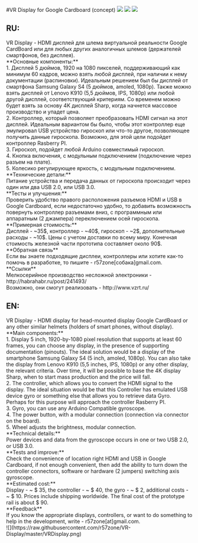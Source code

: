 #VR Display for Google Cardboard (concept)
[![](https://github.com/r57zone/VR-Display/blob/master/2.png)](https://github.com/r57zone/VR-Display/blob/master/2.png)
[![](https://github.com/r57zone/VR-Display/blob/master/1.png)](https://github.com/r57zone/VR-Display/blob/master/1.png)
[![](https://github.com/r57zone/VR-Display/blob/master/3.png)](https://github.com/r57zone/VR-Display/blob/master/3.png)
<h2>RU:</h2>
VR Display - HDMI дисплей для шлема виртуальной реальности Google CardBoard или для любых других аналогичных шлемов 
(держателей смартфонов, без дисплея).<br>
**Основные компоненты:**<br>
1. Дисплей 5 дюймов, 1920 на 1080 пикселей, поддерживающий как минимум 60 кадров, можно взять любой дисплей, 
при наличии к нему документации (распиновки). Идеальным решением был бы дисплей от смартфона Samsung Galaxy S4 
(5 дюймов, amoled, 1080p). Также можно взять дисплей от Lenovo K910 (5,5 дюймов, IPS, 1080p) или любой другой дисплей, 
соответствующий критериям. Со временем можно будет взять за основу 4K дисплей Sharp, когда начнется массовое производство 
и упадет цена.<br> 
2. Контроллер, который позволяет преобразовать HDMI сигнал на этот дисплей. Идеальным вариантом бы было, чтобы этот
контроллер еще эмулировал USB устройство гироскоп или что-то другое, позволяющее получить данные гироскопа.
Возможно, для этой цели подойдет контроллер Rasberry PI.<br> 
3. Гироскоп, подойдет любой Arduino совместимый гироскоп.<br> 
4. Кнопка включения, с модульным подключением (подключение через разъем на плате).<br> 
5. Колесико регулирующее яркость, с модульным подключением.<br> 
**Технические детали:**<br>
Питание устройства и передача данных от гироскопа происходит через один или два USB 2.0, или USB 3.0.<br>
**Тесты и улучшения:**<br>
Проверить удобство правого расположения разъемов HDMI и USB в Google Cardboard, если недостаточно удобно, 
то добавить возможность повернуть контроллер разъемами вниз, с программным или аппаратным (2 джампера) переключением 
осей гироскопа.<br>
**Примерная стоимость:**<br>
Дисплей - ~35$, контроллер - ~40$, гироскоп - ~2$, дополнительные расходы - ~10$. Цены с учетом доставки по всему миру. 
Конечная стоимость железной части прототипа составляет около 90$.<br> 
**Обратная связь**<br>
Если вы знаете подходящие дисплеи, контроллеры или хотите как-то помочь в разработке, то пишите - r57zone[собака]gmail.com.<br>
**Ссылки**<br>
Мелкосерийное производство несложной электроники - http://habrahabr.ru/post/241493/<br>
Возможно, они смогут реализовать - http://www.vzrt.ru/

<h2>EN:</h2>
VR Display - HDMI display for head-mounted display Google CardBoard or any other similar helmets
(holders of smart phones, without display).<br>
**Main components:**<br>
1. Display 5 inch, 1920-by-1080 pixel resolution that supports at least 60 frames, you can choose any display,
in the presence of supporting documentation (pinouts). The ideal solution would be a display of the smartphone Samsung Galaxy S4
(5 inch, amoled, 1080p). You can also take the display from Lenovo K910 (5,5 inches, IPS, 1080p) or any other display,
the relevant criteria. Over time, it will be possible to base the 4K display Sharp, when to start mass production
and the price will fall.<br> 
2. The controller, which allows you to convert the HDMI signal to the display. The ideal situation would be that this
Controller has emulated USB device gyro or something else that allows you to retrieve data Gyro.
Perhaps for this purpose will approach the controller Rasberry PI.<br> 
3. Gyro, you can use any Arduino Compatible gyroscope.<br> 
4. The power button, with a modular connection (connection via connector on the board).<br> 
5. Wheel adjusts the brightness, modular connection.<br> 
**Technical details:**<br>
Power devices and data from the gyroscope occurs in one or two USB 2.0, or USB 3.0.<br>
**Tests and improve:**<br>
Check the convenience of location right HDMI and USB in Google Cardboard, if not enough convenient,
then add the ability to turn down the controller connectors, software or hardware (2 jumpers) switching
axis gyroscope.<br>
**Estimated cost:**<br>
Display - ~ $ 35, the controller - ~ $ 40, the gyro - ~ $ 2, additional costs - ~ $ 10. Prices include shipping worldwide.
The final cost of the prototype rail is about $ 90.<br>
**Feedback**<br>
If you know the appropriate displays, controllers, or want to do something to help in the development, write - r57zone[at]gmail.com.<br>
![](https://raw.githubusercontent.com/r57zone/VR-Display/master/VRDisplay.png)